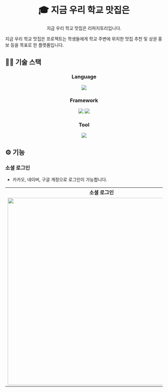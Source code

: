 <h1 align="center">🎓 지금 우리 학교 맛집은</h1>
<p align="center">지금 우리 학교 맛집은 리파지토리입니다.</p>

지금 우리 학교 맛집은 프로젝트는 학생들에게 학교 주변에 위치한 맛집 추천 및 상권 홍보 등을 목표로 한 플랫폼입니다.

## 👨‍💻 기술 스택
<h3 align="center">Language</h3>
<div align=center>
  <img src="https://img.shields.io/badge/javascript-F7DF1E?style=for-the-badge&logo=javascript&logoColor=black"> 
</div>

<h3 align="center">Framework</h3>
<div align=center>
  <img src="https://img.shields.io/badge/React Native-61DAFB?style=for-the-badge&logo=react&logoColor=black"> 
  <img src="https://img.shields.io/badge/Tailwind CSS-06B6D4?style=for-the-badge&logo=TailwindCSS&logoColor=white">
</div>

<h3 align="center">Tool</h3>
<div align=center>
  <img src="https://img.shields.io/badge/vscode-007ACC?style=for-the-badge&logo=visualstudiocode&logoColor=white">
</div>

## ⚙ 기능
### 소셜 로그인
- 카카오, 네이버, 구글 계정으로 로그인이 가능합니다.
<table align="center">
<tbody>
<tr>
  <td align="center">
    <strong>소셜 로그인</strong>
  </td>
</tr>
<tr>
  <td>
   <img src="https://github.com/user-attachments/assets/66e25e21-27b4-4d74-9de6-4117542effad" height="600px">
  </td>
</tr>
</tbody>
</table>
